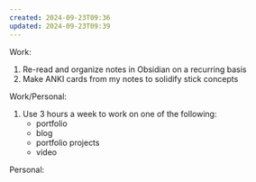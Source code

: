 ```yaml
---
created: 2024-09-23T09:36
updated: 2024-09-23T09:39
---
```

Work: 
1. Re-read and organize notes in Obsidian on a recurring basis
2. Make ANKI cards from my notes to solidify stick concepts

Work/Personal:
1. Use 3 hours a week to work on one of the following:
	- portfolio
	- blog
	- portfolio projects
	- video 

Personal: 